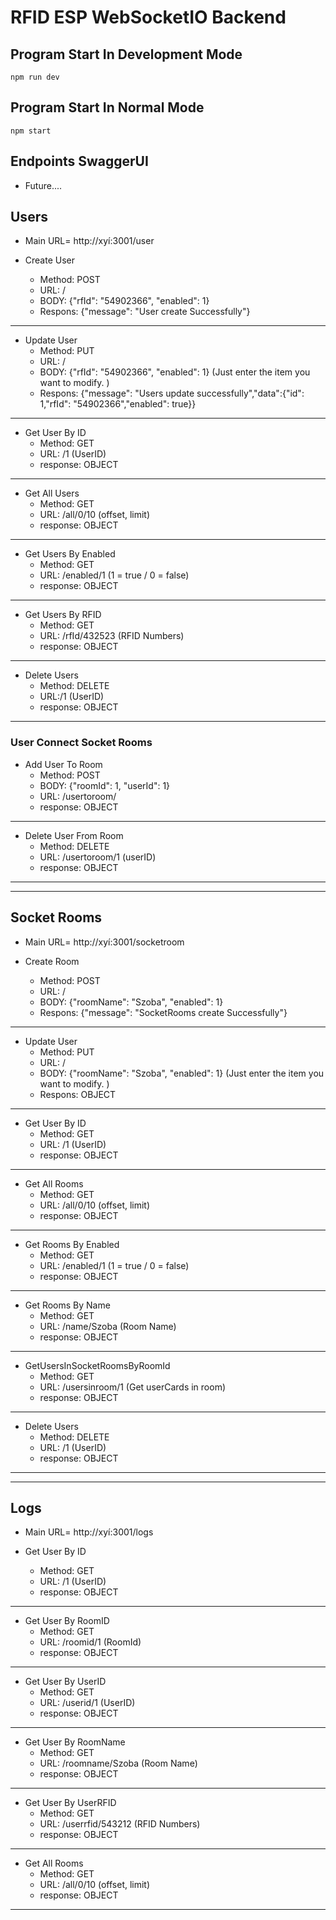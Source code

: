 # RFID ESP WebSocketIO Backend

## Program Start In Development Mode
```
npm run dev
```

## Program Start In Normal Mode
```
npm start
```

## Endpoints SwaggerUI
- Future....

## Users

- Main URL= http://xyí:3001/user

- Create User 
    - Method: POST
    - URL: /
    - BODY: {"rfId": "54902366", "enabled": 1}
    - Respons: {"message": "User create Successfully"}
---
- Update User 
    - Method: PUT
    - URL: /
    - BODY: {"rfId": "54902366", "enabled": 1} (Just enter the item you want to modify. )
    - Respons: {"message": "Users update successfully","data":{"id": 1,"rfId": "54902366","enabled": true}}
---
- Get User By ID
    - Method: GET
    - URL: /1 (UserID)
    - response: OBJECT
---
- Get All Users
    - Method: GET
    - URL: /all/0/10 (offset, limit)
    - response: OBJECT
---
- Get Users By Enabled
    - Method: GET
    - URL: /enabled/1 (1 = true / 0 = false)
    - response: OBJECT
---
- Get Users By RFID
    - Method: GET
    - URL: /rfId/432523 (RFID Numbers)
    - response: OBJECT
---
- Delete Users
    - Method: DELETE
    - URL:/1 (UserID)
    - response: OBJECT
---
### User Connect Socket Rooms 

- Add User To Room
    - Method: POST
    - BODY: {"roomId": 1, "userId": 1}
    - URL: /usertoroom/
    - response: OBJECT
---
- Delete User From Room
    - Method: DELETE
    - URL: /usertoroom/1 (userID)
    - response: OBJECT
---
---
## Socket Rooms

- Main URL= http://xyí:3001/socketroom

- Create Room 
    - Method: POST
    - URL: /
    - BODY: {"roomName": "Szoba", "enabled": 1}
    - Respons: {"message": "SocketRooms create Successfully"}
---
- Update User 
    - Method: PUT
    - URL: /
    - BODY: {"roomName": "Szoba", "enabled": 1} (Just enter the item you want to modify. )
    - Respons: OBJECT
---
- Get User By ID
    - Method: GET
    - URL: /1 (UserID)
    - response: OBJECT
---
- Get All Rooms
    - Method: GET
    - URL: /all/0/10 (offset, limit)
    - response: OBJECT
---
- Get Rooms By Enabled
    - Method: GET
    - URL: /enabled/1 (1 = true / 0 = false)
    - response: OBJECT
---
- Get Rooms By Name
    - Method: GET
    - URL: /name/Szoba (Room Name)
    - response: OBJECT
---
- GetUsersInSocketRoomsByRoomId
   - Method: GET
    - URL: /usersinroom/1 (Get userCards in room)
    - response: OBJECT
---
- Delete Users
    - Method: DELETE
    - URL: /1 (UserID)
    - response: OBJECT
---
---
## Logs

- Main URL= http://xyí:3001/logs

- Get User By ID
    - Method: GET
    - URL: /1 (UserID)
    - response: OBJECT
---
- Get User By RoomID
    - Method: GET
    - URL: /roomid/1 (RoomId)
    - response: OBJECT
---
- Get User By UserID
    - Method: GET
    - URL: /userid/1 (UserID)
    - response: OBJECT
---
- Get User By RoomName
    - Method: GET
    - URL: /roomname/Szoba (Room Name)
    - response: OBJECT
---
- Get User By UserRFID
    - Method: GET
    - URL: /userrfid/543212 (RFID Numbers)
    - response: OBJECT
---
- Get All Rooms
    - Method: GET
    - URL: /all/0/10 (offset, limit)
    - response: OBJECT
---